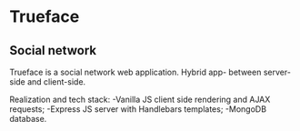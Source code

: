 <h1>Trueface</h1>

<h2>Social network</h2>

<p>Trueface is a social network web application. Hybrid app- between server-side and client-side.</p>
<p>Realization and tech stack: 
    -Vanilla JS client side rendering and AJAX requests;
    -Express JS server with Handlebars templates;
    -MongoDB database.</p>